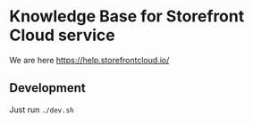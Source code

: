 # Knowledge Base for Storefront Cloud service

We are here https://help.storefrontcloud.io/

## Development

Just run `./dev.sh`
